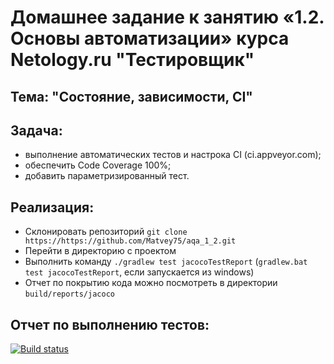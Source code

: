 # Домашнее задание к занятию «1.2. Основы автоматизации» курса Netology.ru "Тестировщик"
## Тема: "Состояние, зависимости, CI"

## Задача:
* выполнение автоматических тестов и настрока CI (ci.appveyor.com);
* обеспечить Code Coverage 100%;
* добавить параметризированный тест.

## Реализация:
* Склонировать репозиторий `git clone https://https://github.com/Matvey75/aqa_1_2.git`
* Перейти в директорию с проектом
* Выполнить команду `./gradlew test jacocoTestReport` (`gradlew.bat test jacocoTestReport`, если запускается из windows)
* Отчет по покрытию кода можно посмотреть в директории `build/reports/jacoco`

## Отчет по выполнению тестов:
[![Build status](https://ci.appveyor.com/api/projects/status/0626n9cw2le9jlt1?svg=true)](https://ci.appveyor.com/project/Matvey75/aqa-1-2)
